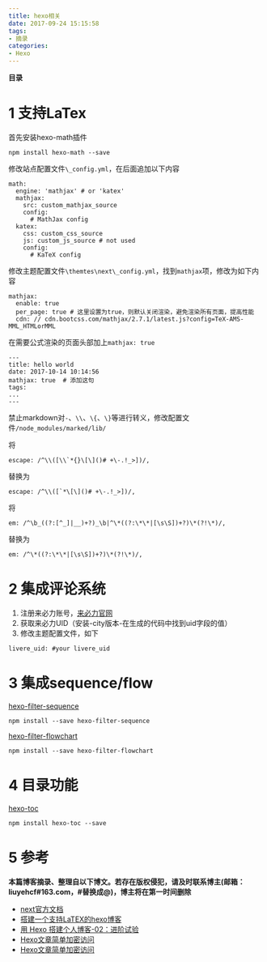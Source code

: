 ```yaml
---
title: hexo相关
date: 2017-09-24 15:15:58
tags: 
- 摘录
categories: 
- Hexo
---
```


__目录__

<!-- toc -->
<!--more-->

# 1 支持LaTex

首先安装hexo-math插件

`npm install hexo-math --save`

修改站点配置文件`\_config.yml`，在后面追加以下内容

```
math:
  engine: 'mathjax' # or 'katex'
  mathjax:
    src: custom_mathjax_source
    config:
      # MathJax config
  katex:
    css: custom_css_source
    js: custom_js_source # not used
    config:
      # KaTeX config
```

修改主题配置文件`\themtes\next\_config.yml`，找到`mathjax`项，修改为如下内容

```
mathjax:
  enable: true
  per_page: true # 这里设置为true，则默认关闭渲染，避免渲染所有页面，提高性能
  cdn: // cdn.bootcss.com/mathjax/2.7.1/latest.js?config=TeX-AMS-MML_HTMLorMML
```

在需要公式渲染的页面头部加上`mathjax: true`

```
---
title: hello world
date: 2017-10-14 10:14:56
mathjax: true  # 添加这句
tags: 
...
---
```

禁止markdown对`-`、`\\`、`\{`、`\}`等进行转义，修改配置文件`/node_modules/marked/lib/`

将

```
escape: /^\\([\\`*{}\[\]()# +\-.!_>])/,
```

替换为

```
escape: /^\\([`*\[\]()# +\-.!_>])/,
```

将

```
em: /^\b_((?:[^_]|__)+?)_\b|^\*((?:\*\*|[\s\S])+?)\*(?!\*)/,
```

替换为

```
em: /^\*((?:\*\*|[\s\S])+?)\*(?!\*)/,
```

# 2 集成评论系统

1. 注册来必力账号，[来必力官网](https://livere.com/)
1. 获取来必力UID（安装-city版本-在生成的代码中找到uid字段的值）
1. 修改主题配置文件，如下

```
livere_uid: #your livere_uid
```

# 3 集成sequence/flow

[hexo-filter-sequence](https://github.com/bubkoo/hexo-filter-sequence)

`npm install --save hexo-filter-sequence`

[hexo-filter-flowchart](https://github.com/bubkoo/hexo-filter-flowchart)

`npm install --save hexo-filter-flowchart`

# 4 目录功能

[hexo-toc](https://github.com/bubkoo/hexo-toc)

`npm install hexo-toc --save`

# 5 参考

__本篇博客摘录、整理自以下博文。若存在版权侵犯，请及时联系博主(邮箱：liuyehcf#163.com，#替换成@)，博主将在第一时间删除__

* [next官方文档](http://theme-next.iissnan.com/getting-started.html)
* [搭建一个支持LaTEX的hexo博客](http://blog.csdn.net/emptyset110/article/details/50123231)
* [用 Hexo 搭建个人博客-02：进阶试验](http://www.jianshu.com/p/6c1196f12302)
* [Hexo文章简单加密访问](http://blog.csdn.net/Lancelot_Lewis/article/details/53422901)
* [Hexo文章简单加密访问](https://www.jianshu.com/p/a2330937de6c)
